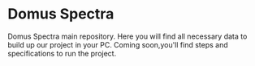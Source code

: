 # Domus Spectra

Domus Spectra main repository. Here you will find all necessary data to build up our project in your PC. Coming soon,you'll find steps and specifications to run the project.
